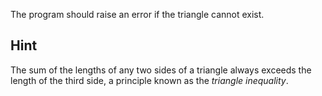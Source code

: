 The program should raise an error if the triangle cannot exist.

## Hint

The sum of the lengths of any two sides of a triangle always exceeds
the length of the third side, a principle known as the _triangle
inequality_.
